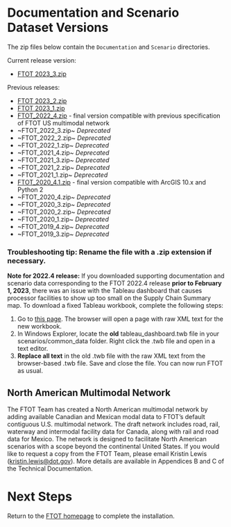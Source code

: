# Documentation and Scenario Dataset Versions

The zip files below contain the `Documentation` and `Scenario` directories.

Current release version:
- [FTOT 2023_3.zip](https://www.volpe.dot.gov/our-work/FTOT/FTOT_2023_3.zip)

Previous releases:
- [FTOT 2023_2.zip](https://www.volpe.dot.gov/our-work/FTOT/FTOT_2023_2.zip)
- [FTOT 2023_1.zip](https://www.volpe.dot.gov/our-work/FTOT/FTOT_2023_1.zip)
- [FTOT_2022_4.zip](https://www.volpe.dot.gov/our-work/FTOT/FTOT_2022_4.zip) - final version compatible with previous specification of FTOT US multimodal network
- ~FTOT_2022_3.zip~ _Deprecated_
- ~FTOT_2022_2.zip~ _Deprecated_
- ~FTOT_2022_1.zip~ _Deprecated_
- ~FTOT_2021_4.zip~ _Deprecated_
- ~FTOT_2021_3.zip~ _Deprecated_
- ~FTOT_2021_2.zip~ _Deprecated_
- ~FTOT_2021_1.zip~ _Deprecated_
- [FTOT_2020_4.1.zip](https://www.volpe.dot.gov/our-work/FTOT/FTOT_2020_4_1.zip) - final version compatible with ArcGIS 10.x and Python 2
- ~FTOT_2020_4.zip~ _Deprecated_
- ~FTOT_2020_3.zip~ _Deprecated_
- ~FTOT_2020_2.zip~ _Deprecated_
- ~FTOT_2020_1.zip~ _Deprecated_
- ~FTOT_2019_4.zip~ _Deprecated_
- ~FTOT_2019_3.zip~ _Deprecated_

### Troubleshooting tip: Rename the file with a .zip extension if necessary. 

**Note for 2022.4 release:** If you downloaded supporting documentation and scenario data corresponding to the FTOT 2022.4 release **prior to February 1, 2023**, there was an issue with the Tableau dashboard that causes processor facilities to show up too small on the Supply Chain Summary map. To download a fixed Tableau workbook, complete the following steps:
1. Go to [this page](https://www.volpe.dot.gov/our-work/FTOT/tableau_dashboard.twb). The browser will open a page with raw XML text for the new workbook.
2. In Windows Explorer, locate the **old** tableau_dashboard.twb file in your scenarios/common_data folder. Right click the .twb file and open in a text editor.
3. **Replace all text** in the old .twb file with the raw XML text from the browser-based .twb file. Save and close the file.
You can now run FTOT as usual.

## North American Multimodal Network
The FTOT Team has created a North American multimodal network by adding available Canadian and Mexican modal data to FTOT’s default contiguous U.S. multimodal network. The draft network includes road, rail, waterway and intermodal facility data for Canada, along with rail and road data for Mexico. The network is designed to facilitate North American scenarios with a scope beyond the continental United States. If you would like to request a copy from the FTOT Team, please email Kristin Lewis (kristin.lewis@dot.gov). More details are available in Appendices B and C of the Technical Documentation.

# Next Steps
Return to the [FTOT homepage](https://volpeusdot.github.io/FTOT-Public) to complete the installation.
